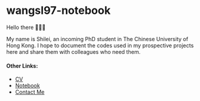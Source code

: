 ﻿# wangsl97-notebook

Hello there 👋👋👋

My name is Shilei, an incoming PhD student in The Chinese University of Hong Kong.
I hope to document the codes used in my prospective projects here and share them with colleagues who need them.


#### Other Links:

<!-- BLOG-POST-LIST:START -->
- [CV](https://wangsl97.github.io/)
- [Notebook](https://wangsl97.readthedocs.io/)
- [Contact Me](wangshilei_heu@163.com)
<!-- BLOG-POST-LIST:END -->
